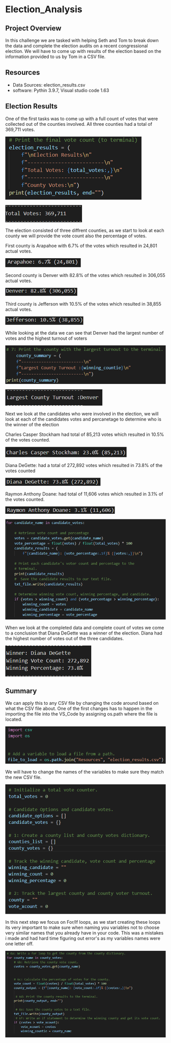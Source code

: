 # Election_Analysis

## Project Overview
  In this challenge we are tasked with helping Seth and Tom to break down the data and complete the election audits on a recent congressional election. We will have to come up with results of the election based on the information provided to us by Tom in a CSV file. 
  
  ## Resources 
- Data Sources: election_results.csv
- software: Pythin 3.9.7, Visual studio code 1.63

## Election Results
  One of the first tasks was to come up with a full count of votes that were collected out of the counties involved. All three counties had a total of 369,711 votes.
 
  ![Code1](Resources/final_vote_count.png)


  ![Code1](Resources/Total_votes.png)

  The election consisted of three diffrent counties, as we start to look at each county we will provide the vote count also the percentage of votes.

  First county is Arapahoe with 6.7% of the votes which resulted in 24,801 actual votes.

  ![Code1](Resources/Arapahoe.png)

  Second county is Denver with 82.8% of the votes which resulted in 306,055 actual votes.

  ![Code1](Resources/Denver.png)

  Third county is Jefferson with 10.5% of the votes which resulted in 38,855 actual votes.

  ![Code1](Resources/Jefferson.png) 

  While looking at the data we can see that Denver had the largest number of votes and the highest turnout of voters

  ![Code1](Resources/code_largest_turnout.png) 

  ![Code1](Resources/Largest_Turnout.png) 
  
  Next we look at the candidates who were involved in the election, we will look at each of the candidates votes and percanetage to determine who is the winner of the election

  Charles Casper Stockham had total of 85,213 votes which resulted in 10.5% of the votes counted. 

  ![Code1](Resources/Charles.png) 

  Diana DeGette: had a total of 272,892 votes which resulted in 73.8% of the votes counted

  ![Code1](Resources/Diana.png) 

  Raymon Anthony Doane: had total of 11,606 votes which resulted in 3.1% of the votes counted. 

  ![Code1](Resources/Raymon.png) 

  ![Code1](Resources/Candidate_Code.png)

  When we look at the completed data and complete count of votes we come to a conclusion that Diana DeGette was a winner of the election. Diana had the highest number of votes out of the three candidates. 

  ![Code1](Resources/Winner_Diana.png)

  ## Summary
   We can apply this to any CSV file by changing the code around based on what the CSV file about. One of the first changes has to happen in the importing the file into the VS_Code by assigning os.path where the file is located.

  ![Code1](Resources/Code_CSV_OS.png) 

   We will have to change the names of the variables to make sure they match the new CSV file. 

  ![Code1](Resources/Code_Variables.png) 

  In this next step we focus on For/If loops, as we start creating these loops its very important to make sure when naming you variables not to choose very similar names that you already have in your code. This was a mistakes i made and had hard time figuring out error's as my variables names were one letter off. 

 ![Code1](Resources/For_If_Code_2.png) 


